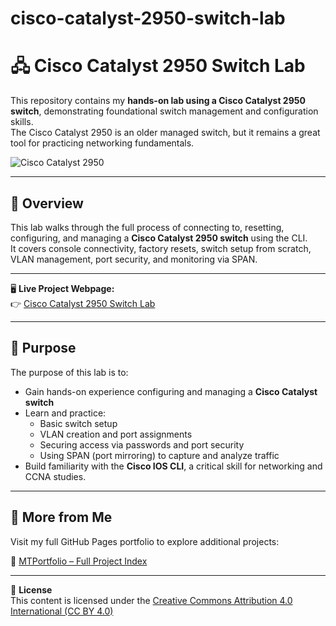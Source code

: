 # cisco-catalyst-2950-switch-lab

# 🖧 Cisco Catalyst 2950 Switch Lab

This repository contains my **hands-on lab using a Cisco Catalyst 2950 switch**, demonstrating foundational switch management and configuration skills.  
The Cisco Catalyst 2950 is an older managed switch, but it remains a great tool for practicing networking fundamentals.

![Cisco Catalyst 2950](Images/Connecting/con1.png)

---


## 📖 Overview

This lab walks through the full process of connecting to, resetting, configuring, and managing a **Cisco Catalyst 2950 switch** using the CLI.  
It covers console connectivity, factory resets, switch setup from scratch, VLAN management, port security, and monitoring via SPAN.

---


🖥️ **Live Project Webpage:**  
👉 [Cisco Catalyst 2950 Switch Lab](https://mark-thompson01.github.io/MTPortfolio/Skills/Labbing%20with%20a%20Cisco%20Catalyst%202950%20Switch/)

---


## 🎯 Purpose

The purpose of this lab is to:

- Gain hands-on experience configuring and managing a **Cisco Catalyst switch**  
- Learn and practice:
  - Basic switch setup
  - VLAN creation and port assignments
  - Securing access via passwords and port security
  - Using SPAN (port mirroring) to capture and analyze traffic
- Build familiarity with the **Cisco IOS CLI**, a critical skill for networking and CCNA studies.

---

## 📁 More from Me

Visit my full GitHub Pages portfolio to explore additional projects:

🔗 [MTPortfolio – Full Project Index](https://mark-thompson01.github.io/MTPortfolio/)


---


📄 **License**  
This content is licensed under the [Creative Commons Attribution 4.0 International (CC BY 4.0)](https://creativecommons.org/licenses/by/4.0/)



